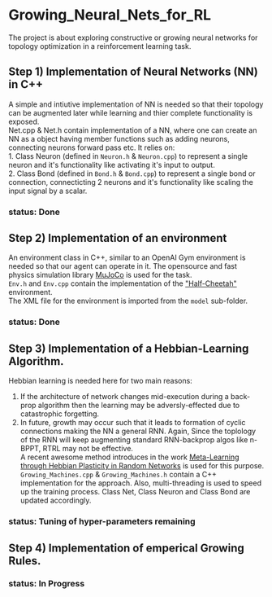 # Growing_Neural_Nets_for_RL
The project is about exploring constructive or growing neural networks for topology optimization in a reinforcement learning task.
## Step 1) Implementation of Neural Networks (NN) in C++ 
A simple and intiutive implementation of NN is needed so that their topology can be augmented later while learning and thier complete functionality is exposed.<br/>
Net.cpp & Net.h contain implementation of a NN, where one can create an NN as a object having member functions such as adding neurons, connecting neurons forward pass etc. It relies on:<br/>
        1. Class Neuron (defined in `Neuron.h` & `Neuron.cpp`) to represent a single neuron and it's functionality like activating it's input to output.<br/>
        2. Class Bond (defined in `Bond.h` & `Bond.cpp`) to represent a single bond or connection, connecticting 2 neurons and it's functionality like scaling the input             signal by a scalar.<br/>
### status: Done

## Step 2) Implementation of an environment
An environment class in C++, similar to an OpenAI Gym environment is needed so that our agent can operate in it.
The opensource and fast physics simulation library [MuJoCo](https://mujoco.org/) is used for the task.<br/>
`Env.h` and `Env.cpp` contain the implementation of the ["Half-Cheetah"](https://gym.openai.com/envs/HalfCheetah-v2/) environment.<br/>
 The XML file for the environment is imported from the `model` sub-folder.
### status: Done

## Step 3) Implementation of a Hebbian-Learning  Algorithm.
Hebbian learning is needed here for two main reasons:<br/>
1. If the architecture of network changes mid-execution during a back-prop algorithm then the learning may be adversly-effected due to catastrophic forgetting.</br>
2. In future, growth may occur such that it leads to formation of cyclic connections making the NN a general RNN. Again, Since the toplology of the RNN will keep            augmenting standard RNN-backprop algos like n-BPPT, RTRL may not be effective.</br>
A recent awesome method introduces in the work [Meta-Learning through Hebbian Plasticity in Random Networks](https://github.com/enajx/HebbianMetaLearning.git) is      used for this purpose. `Growing_Machines.cpp` & `Growing_Machines.h` contain a C++ implementation for the approach. Also, multi-threading is used to speed up the         training process. Class Net, Class Neuron and Class Bond are updated accordingly.
### status: Tuning of hyper-parameters remaining

## Step 4) Implementation of emperical Growing Rules.
### status: In Progress 

